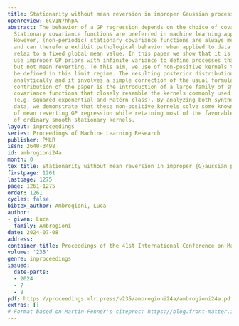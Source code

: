 ```yaml
---
title: Stationarity without mean reversion in improper Gaussian processes
openreview: 6CV1N7hhpA
abstract: The behavior of a GP regression depends on the choice of covariance function.
  Stationary covariance functions are preferred in machine learning applications.
  However, (non-periodic) stationary covariance functions are always mean reverting
  and can therefore exhibit pathological behavior when applied to data that does not
  relax to a fixed global mean value. In this paper we show that it is possible to
  use improper GP priors with infinite variance to define processes that are stationary
  but not mean reverting. To this aim, we use of non-positive kernels that can only
  be defined in this limit regime. The resulting posterior distributions can be computed
  analytically and it involves a simple correction of the usual formulas. The main
  contribution of the paper is the introduction of a large family of smooth non-reverting
  covariance functions that closely resemble the kernels commonly used in the GP literature
  (e.g. squared exponential and Matérn class). By analyzing both synthetic and real
  data, we demonstrate that these non-positive kernels solve some known pathologies
  of mean reverting GP regression while retaining most of the favorable properties
  of ordinary smooth stationary kernels.
layout: inproceedings
series: Proceedings of Machine Learning Research
publisher: PMLR
issn: 2640-3498
id: ambrogioni24a
month: 0
tex_title: Stationarity without mean reversion in improper {G}aussian processes
firstpage: 1261
lastpage: 1275
page: 1261-1275
order: 1261
cycles: false
bibtex_author: Ambrogioni, Luca
author:
- given: Luca
  family: Ambrogioni
date: 2024-07-08
address:
container-title: Proceedings of the 41st International Conference on Machine Learning
volume: '235'
genre: inproceedings
issued:
  date-parts:
  - 2024
  - 7
  - 8
pdf: https://proceedings.mlr.press/v235/ambrogioni24a/ambrogioni24a.pdf
extras: []
# Format based on Martin Fenner's citeproc: https://blog.front-matter.io/posts/citeproc-yaml-for-bibliographies/
---
```

